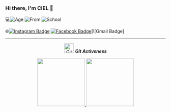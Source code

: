 ### Hi there, I'm CiEL 👋

<!--
**CielCiel1/CielCiel1** is a ✨ _special_ ✨ repository because its `README.md` (this file) appears on your GitHub profile.

Here are some ideas to get you started:

- 🔭 I’m currently working on ...
- 🌱 I’m currently learning ...
- 👯 I’m looking to collaborate on ...
- 🤔 I’m looking for help with ...
- 💬 Ask me about ...
- 📫 How to reach me: ...
- 😄 Pronouns: ...
- ⚡ Fun fact: ...
-->
💻![Age](https://img.shields.io/badge/Age-20-informational) ![From](https://img.shields.io/badge/From-HaTinh-informational)  ![School](https://img.shields.io/badge/School-National%20Economics%20University-informational) 

🌐[![Instagram Badge](https://img.shields.io/badge/-Instagram-E4405F?style=flat&logo=instagram&logoColor=white&link=https://www.instagram.com/ciel._.tr/)](https://www.instagram.com/ciel._.tr/) [![Facebook Badge](https://img.shields.io/badge/-Facebook-1877f2?style=flat&logo=facebook&logoColor=white&link=https://www.facebook.com/cieltrantrang/)](https://www.facebook.com/cieltrantrang/)[![Gmail Badge]
<!--(https://img.shields.io/badge/Gmail-red?style=flat-square&logo=Gmail&logoColor=white&link=mailto:huyentrang201ciel@gmail.com)](mailto:huyentrang201ciel@gmail.com)-->

<!-- <p align="center"><img src="https://github-readme-streak-stats.herokuapp.com/?user=CielCiel1&theme=radical" alt="CielCiel1"  /></p>
-->
<hr>
<p align="center">
 <img src="https://media.giphy.com/media/W5eoZHPpUx9sapR0eu/giphy.gif" width="30px" alt="Git"/>&nbsp;<i><b>Git Activeness</b></i></p>
<p align="center">
<a href="https://github.com/CielCiel1">
  <img height="150em" src="https://github-readme-stats.vercel.app/api?username=CielCiel1&show_icons=true&theme=radical"/>
  <img height="150em" src="https://github-readme-stats.vercel.app/api/top-langs/?username=CielCiel1&show_icons=true&theme=radical"/>
</a>
</p>




